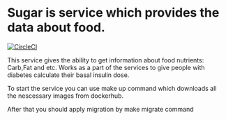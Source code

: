 # Sugar is service which provides the data about food.

[![CircleCI](https://circleci.com/gh/igomonov88/sugar/tree/master.svg?style=svg&circle-token=41fe6a510fd0b416d4942cb3b9f77a137d71593d)](https://circleci.com/gh/igomonov88/sugar/tree/master)


This service gives the ability to get information about food nutrients: Carb,Fat and etc.
Works as a part of the services to give people with diabetes calculate their basal insulin dose.


To start the service you can use make up command which downloads all the nescessary images from dockerhub.

After that you should apply migration by make migrate command

